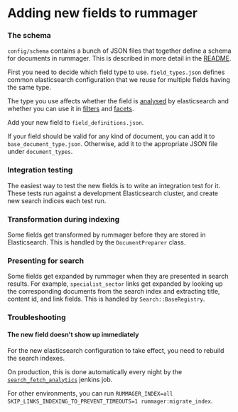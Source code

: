# Adding new fields to rummager

### The schema

`config/schema` contains a bunch of JSON files that together define a schema for documents in rummager. This is described in more detail in the [README](../config/schema/README.md).

First you need to decide which field type to use.
`field_types.json` defines common elasticsearch configuration that we reuse for multiple fields having the same type.

The type you use affects whether the field is [analysed](https://www.elastic.co/guide/en/elasticsearch/guide/current/mapping-analysis.html) by elasticsearch and whether you can use it in [filters](https://www.elastic.co/guide/en/elasticsearch/reference/current/query-filter-context.html) and [facets](https://www.elastic.co/guide/en/elasticsearch/reference/current/search-facets.html).

Add your new field to `field_definitions.json`.

If your field should be valid for any kind of document, you can add it to `base_document_type.json`. Otherwise, add it to the appropriate JSON file under `document_types`.

### Integration testing

The easiest way to test the new fields is to write an integration test for it. These tests run against a development Elasticsearch cluster, and create new search indices each test run.

### Transformation during indexing

Some fields get transformed by rummager before they are stored in Elasticsearch. This is handled by the `DocumentPreparer` class.

### Presenting for search

Some fields get expanded by rummager when they are presented in search results. For example, `specialist_sector` links get expanded by looking up the corresponding documents from the search index and extracting title, content id, and link fields. This is handled by `Search::BaseRegistry`.

### Troubleshooting

#### The new field doesn't show up immediately

For the new elasticsearch configuration to take effect, you need to rebuild the search indexes.

On production, this is done automatically every night by the [`search_fetch_analytics`](https://github.com/alphagov/search-analytics) jenkins job.

For other environments, you can run `RUMMAGER_INDEX=all SKIP_LINKS_INDEXING_TO_PREVENT_TIMEOUTS=1 rummager:migrate_index`.

